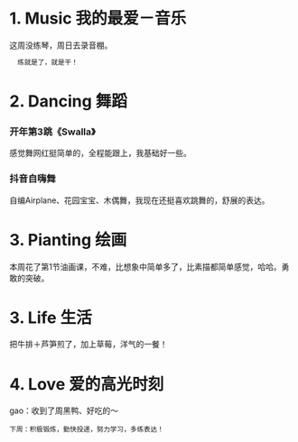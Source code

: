 # 1. Music 我的最爱－音乐
这周没练琴，周日去录音棚。</br>
```Java
  练就是了，就是干！
```

# 2. Dancing 舞蹈
### 开年第3跳《Swalla》
感觉舞网红挺简单的，全程能跟上，我基础好一些。</br>
### 抖音自嗨舞
自编Airplane、花园宝宝、木偶舞，我现在还挺喜欢跳舞的，舒展的表达。</br>

# 3. Pianting 绘画
本周花了第1节油画课，不难，比想象中简单多了，比素描都简单感觉，哈哈。勇敢的突破。</br>

# 3. Life 生活
把牛排＋芦笋煎了，加上草莓，洋气的一餐！</br>

# 4. Love 爱的高光时刻
gao：收到了周黑鸭、好吃的～</br>

```
下周：积极锻炼，勤快投递，努力学习，多练表达！
```
